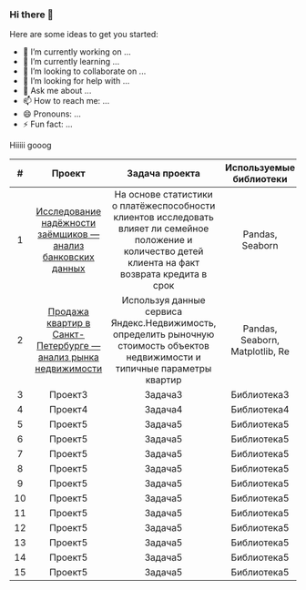 ### Hi there 👋

<!--
**Grigorii-Glushak/Grigorii-Glushak** is a ✨ _special_ ✨ repository because its `README.md` (this file) appears on your GitHub profile.
-->
Here are some ideas to get you started:

- 🔭 I’m currently working on ...
- 🌱 I’m currently learning ...
- 👯 I’m looking to collaborate on ...
- 🤔 I’m looking for help with ...
- 💬 Ask me about ...
- 📫 How to reach me: ...
- 😄 Pronouns: ...
- ⚡ Fun fact: ...

Hiiiii gooog

| # | Проект | Задача проекта | Используемые библиотеки | Компетенции|
|:-------:|:--------:|:----------------:|:------------------------:|:--------:|
| 1 |[Исследование надёжности заёмщиков — анализ банковских данных](https://github.com/Grigorii-Glushak/Borrower_reliability_study/blob/5739a488877450a7befd3f611a3cebff8de491e0/Borrower_reliability_study.ipynb)|На основе статистики о платёжеспособности клиентов исследовать влияет ли семейное положение и количество детей клиента на факт возврата кредита в срок|Pandas, Seaborn|предобработка данных, исследовательский анализ данных|
| 2     | [Продажа квартир в Санкт-Петербурге — анализ рынка недвижимости]([Sale_of_apartments_in_St._Petersburg.ipynb](https://github.com/Grigorii-Glushak/Sale_of_apartments_in_St._Petersburg/blob/e2198b570df4672b650c0fa63b21bd633bd00e33/Sale_of_apartments_in_St._Petersburg.ipynb))| Используя данные сервиса Яндекс.Недвижимость, определить рыночную стоимость объектов недвижимости и типичные параметры квартир | Pandas, Seaborn, Matplotlib, Re|предобработка данных, исследовательский анализ данных, визуализация данных|
| 3     | Проект3| Задача3        | Библиотека3            ||
| 4     | Проект4| Задача4        | Библиотека4            ||
| 5     | Проект5| Задача5        | Библиотека5            ||
| 6     | Проект5| Задача5        | Библиотека5            ||
| 7     | Проект5| Задача5        | Библиотека5            ||
| 8     | Проект5| Задача5        | Библиотека5            ||
| 9     | Проект5| Задача5        | Библиотека5            ||
| 10    | Проект5| Задача5        | Библиотека5            ||
| 11    | Проект5| Задача5        | Библиотека5            ||
| 12    | Проект5| Задача5        | Библиотека5            ||
| 13    | Проект5| Задача5        | Библиотека5            ||
| 14    | Проект5| Задача5        | Библиотека5            ||
| 15    | Проект5| Задача5        | Библиотека5            ||

